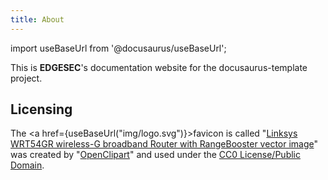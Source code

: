 ```yaml
---
title: About
---
```


import useBaseUrl from '@docusaurus/useBaseUrl';

This is **EDGESEC**'s documentation website for the docusaurus-template project.

## Licensing

The <a href={useBaseUrl("img/logo.svg")}>favicon</a> is called
"[Linksys WRT54GR wireless-G broadband Router with RangeBooster vector image][1]" was created by
"[OpenClipart](https://freesvg.org/by/OpenClipart)" and used under
the [CC0 License/Public Domain](https://creativecommons.org/publicdomain/zero/1.0/).

[1]: https://freesvg.org/linksys-wrt54gr-wireless-g-broadband-router-with-rangebooster-vector-image
